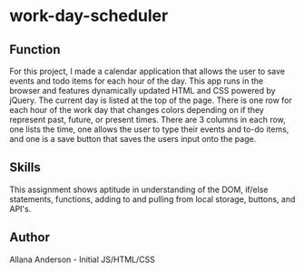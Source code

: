 # work-day-scheduler

## Function
For this project, I made a calendar application that allows the user to save events and todo items for each hour of the day. This app runs in the browser and features dynamically updated HTML and CSS powered by jQuery. The current day is listed at the top of the page. There is one row for each hour of the work day that changes colors depending on if they represent past, future, or present times. There are 3 columns in each row, one lists the time, one allows the user to type their events and to-do items, and one is a save button that saves the users input onto the page.

## Skills
This assignment shows aptitude in understanding of the DOM, if/else statements, functions, adding to and pulling from local storage, buttons, and API's.

## Author
Allana Anderson - Initial JS/HTML/CSS